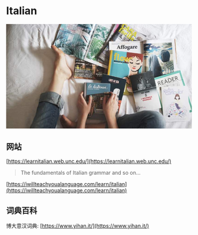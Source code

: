# Italian

![](../.gitbook/assets/image%20%284%29.png)

## 网站

[https://learnitalian.web.unc.edu/](https://learnitalian.web.unc.edu/)

> The fundamentals of Italian grammar and so on…

[https://iwillteachyoualanguage.com/learn/italian](https://iwillteachyoualanguage.com/learn/italian)

## 词典百科

博大意汉词典: [https://www.yihan.it/](https://www.yihan.it/)

